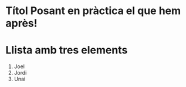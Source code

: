 # Títol Posant en pràctica el que hem après!

# Llista amb tres elements
<ol>
  <li>Joel</li>
  <li>Jordi</li>
  <li>Unai</li>
</ol>